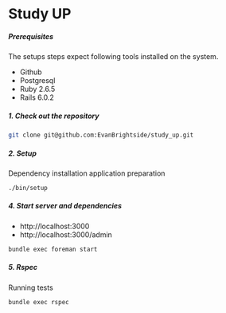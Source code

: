 # Study UP

##### Prerequisites

The setups steps expect following tools installed on the system.

- Github
- Postgresql
- Ruby 2.6.5
- Rails 6.0.2

##### 1. Check out the repository

```bash
git clone git@github.com:EvanBrightside/study_up.git
```

##### 2. Setup

Dependency installation application preparation

```bash
./bin/setup
```

##### 4. Start server and dependencies

- http://localhost:3000
- http://localhost:3000/admin

```bash
bundle exec foreman start
```

##### 5. Rspec

Running tests

```bash
bundle exec rspec
```
